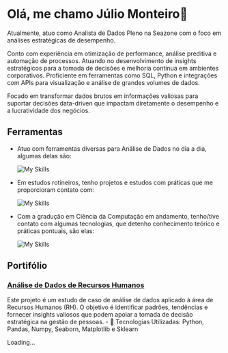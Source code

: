 # Olá, me chamo Júlio Monteiro👋

Atualmente, atuo como Analista de Dados Pleno na Seazone com o foco em análises estratégicas de desempenho. 

Conto com experiência em otimização de performance, análise preditiva e automação de processos. Atuando no desenvolvimento de insights estratégicos para a tomada de decisões e melhoria contínua em ambientes corporativos. Proficiente em ferramentas como SQL, Python e integrações com APIs para visualização e análise de grandes volumes de dados. 

Focado em transformar dados brutos em informações valiosas para suportar decisões data-driven que impactam diretamente o desempenho e a lucratividade dos negócios.


## Ferramentas

* Atuo com ferramentas diversas para Análise de Dados no dia a dia, algumas delas são:

    ![My Skills](https://skillicons.dev/icons?i=py,aws,js,mysql&theme=dark)

* Em estudos rotineiros, tenho projetos e estudos com práticas que me proporcioram contato com:

    ![My Skills](https://skillicons.dev/icons?i=anaconda,sklearn,selenium,tensorflow,opencv&theme=dark)

* Com a gradução em Ciência da Computação em andamento, tenho/tive contato com algumas tecnologias, que detenho conhecimento teórico e práticas pontuais, são elas:

    ![My Skills](https://skillicons.dev/icons?i=c,cpp,html,css,php,postgres&theme=dark)
## Portifólio

### [Análise de Dados de Recursos Humanos](https://github.com/juliopmonteiro/datascience/tree/main/An%C3%A1lise%20de%20Dados%20-Dep.%20de%20RH) 
Este projeto é um estudo de caso de análise de dados aplicado à área de Recursos Humanos (RH). O objetivo é identificar padrões, tendências e fornecer insights valiosos que podem apoiar a tomada de decisão estratégica na gestão de pessoas.
    - 🔧 Tecnologias Utilizadas: Python, Pandas, Numpy, Seaborn, Matplotlib e Sklearn
 
Loading...
